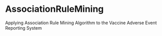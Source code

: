 # AssociationRuleMining
Applying Association Rule Mining Algorithm to the Vaccine Adverse Event Reporting System
